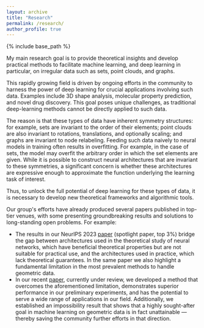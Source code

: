 ```yaml
---
layout: archive
title: "Research"
permalink: /research/
author_profile: true
---
```


{% include base_path %}

My main research goal is to provide theoretical insights and develop practical methods to facilitate machine learning, and deep learning in particular, on irregular data such as sets, point clouds, and graphs.

This rapidly growing field is driven by ongoing efforts in the community to harness the power of deep learning for crucial applications involving such data. Examples include 3D shape analysis, molecular property prediction, and novel drug discovery. This goal poses unique challenges, as traditional deep-learning methods cannot be directly applied to such data.

The reason is that these types of data have inherent symmetry structures: for example, sets are invariant to the order of their elements; point clouds are also invariant to rotations, translations, and optionally scaling; and graphs are invariant to node relabeling. Feeding such data naively to neural models in training often results in overfitting. For example, in the case of sets, the model may overfit the arbitrary order in which the set elements are given. While it is possible to construct neural architectures that are invariant to these symmetries, a significant concern is whether these architectures are expressive enough to approximate the function underlying the learning task of interest.

Thus, to unlock the full potential of deep learning for these types of data, it is necessary to develop new theoretical frameworks and algorithmic tools.

Our group's efforts have already produced several papers published in top-tier venues, with some presenting groundbreaking results and solutions to long-standing open problems. For example:

- The results in our NeurIPS 2023 [paper](https://tal-amir.github.io/publication/2023-12%20Neural%20Injective%20Functions) (spotlight paper, top 3%) bridge the gap between architectures used in the theoretical study of neural networks, which have beneficial theoretical properties but are not suitable for practical use, and the architectures used in practice, which lack theoretical guarantees. In the same paper we also highlight a fundamental limitation in the most prevalent methods to handle geometric data.
- In our recent [paper](https://tal-amir.github.io/publication/2024-05%20Injective%20Sliced%20Wasserstein%20Embedding), currently under review, we developed a method that overcomes the aforementioned limitation, demonstrates superior performance in our preliminary experiments, and has the potential to serve a wide range of applications in our field. Additionally, we established an impossibility result that shows that a highly sought-after goal in machine learning on geometric data is in fact unattainable — thereby saving the community further efforts in that direction.
